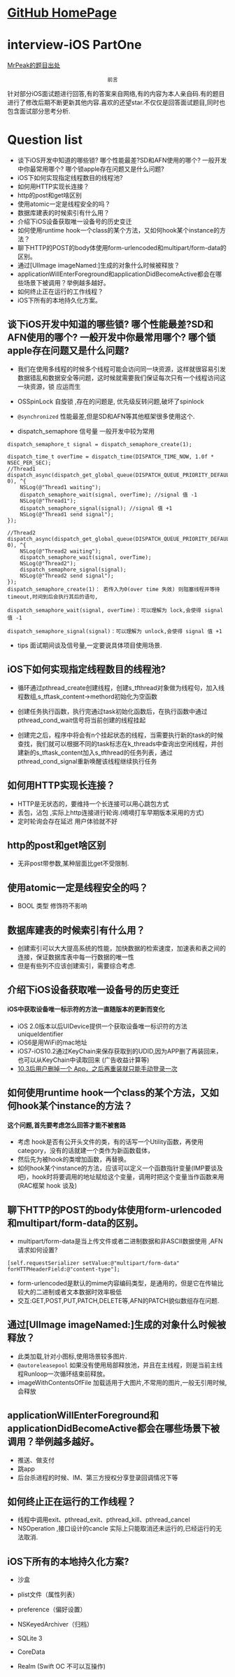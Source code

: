 # [GitHub HomePage](https://github.com/DevDragonLi)

# interview-iOS PartOne 

[MrPeak的题目出处](https://zhuanlan.zhihu.com/p/22834934)

									前言
针对部分iOS面试题进行回答,有的答案来自网络,有的内容为本人亲自码.有的题目进行了修改后期不断更新其他内容.喜欢的还望star.不仅仅是回答面试题目,同时也包含面试部分思考分析.				
# Question list

- 谈下iOS开发中知道的哪些锁? 哪个性能最差?SD和AFN使用的哪个? 一般开发中你最常用哪个? 哪个锁apple存在问题又是什么问题?
- iOS下如何实现指定线程数目的线程池?
- 如何用HTTP实现长连接？
- http的post和get啥区别
- 使用atomic一定是线程安全的吗？
- 数据库建表的时候索引有什么用？
- 介绍下iOS设备获取唯一设备号的历史变迁
- 如何使用runtime hook一个class的某个方法，又如何hook某个instance的方法？
- 聊下HTTP的POST的body体使用form-urlencoded和multipart/form-data的区别。
- 通过[UIImage imageNamed:]生成的对象什么时候被释放？
- applicationWillEnterForeground和applicationDidBecomeActive都会在哪些场景下被调用？举例越多越好。
- 如何终止正在运行的工作线程？
- iOS下所有的本地持久化方案。



## 谈下iOS开发中知道的哪些锁? 哪个性能最差?SD和AFN使用的哪个? 一般开发中你最常用哪个? 哪个锁apple存在问题又是什么问题?
 
- 我们在使用多线程的时候多个线程可能会访问同一块资源，这样就很容易引发数据错乱和数据安全等问题，这时候就需要我们保证每次只有一个线程访问这一块资源，锁 应运而生

- OSSpinLock 自旋锁 ,存在的问题是, 优先级反转问题,破坏了spinlock

- `@synchronized` 性能最差,但是SD和AFN等其他框架很多使用这个.

- dispatch_semaphore 信号量 一般开发中较为常用 

```
dispatch_semaphore_t signal = dispatch_semaphore_create(1); 

dispatch_time_t overTime = dispatch_time(DISPATCH_TIME_NOW, 1.0f * NSEC_PER_SEC);
//Thread1
dispatch_async(dispatch_get_global_queue(DISPATCH_QUEUE_PRIORITY_DEFAULT, 0), ^{
    NSLog(@"Thread1 waiting");
    dispatch_semaphore_wait(signal, overTime); //signal 值 -1
    NSLog(@"Thread1");
    dispatch_semaphore_signal(signal); //signal 值 +1
    NSLog(@"Thread1 send signal");
});

//Thread2
dispatch_async(dispatch_get_global_queue(DISPATCH_QUEUE_PRIORITY_DEFAULT, 0), ^{
    NSLog(@"Thread2 waiting");
    dispatch_semaphore_wait(signal, overTime);
    NSLog(@"Thread2");
    dispatch_semaphore_signal(signal);
    NSLog(@"Thread2 send signal");
});
dispatch_semaphore_create(1)： 若传入为0(over time 失效) 则阻塞线程并等待timeout,时间到后会执行其后的语句,

dispatch_semaphore_wait(signal, overTime)：可以理解为 lock,会使得 signal 值 -1

dispatch_semaphore_signal(signal)：可以理解为 unlock,会使得 signal 值 +1

```
- tips 面试期间谈及信号量,一定要说具体项目使用场景.

## iOS下如何实现指定线程数目的线程池?
- 循环通过pthread_create创建线程，创建s_tfthread对象做为线程句，加入线程数组,s_tftask_content->methord初始化为空函数

- 创建任务执行函数，执行完通过task初始化函数后，在执行函数中通过pthread_cond_wait信号将当前创建的线程挂起

- 创建完之后，程序中将会有n个挂起状态的线程，当需要执行新的task的时候查找，我们就可以根据不同的task标志在k_threads中查询出空闲线程，并创建新的s_tftask_content加入s_tfthread的任务列表，通过pthread_cond_signal重新唤醒该线程继续执行任务

## 如何用HTTP实现长连接？
- HTTP是无状态的，要维持一个长连接可以用心跳包方式
- 丢包，沾包 ,实际上http连接进行轮询.(嘀嘀打车早期版本采用的方式)
- 定时轮询会存在延迟 用户体验就不好

## http的post和get啥区别
- 无非post带参数,某种层面比get不受限制.  

## 使用atomic一定是线程安全的吗？
- BOOL 类型 修饰符不影响

## 数据库建表的时候索引有什么用？
- 创建索引可以大大提高系统的性能，加快数据的检索速度，加速表和表之间的连接，保证数据库表中每一行数据的唯一性
- 但是有些列不应该创建索引，需要综合考虑.
## 介绍下iOS设备获取唯一设备号的历史变迁
#### iOS中获取设备唯一标示符的方法一直随版本的更新而变化
- iOS 2.0版本以后UIDevice提供一个获取设备唯一标识符的方法uniqueIdentifier
- iOS6是用WiFi的mac地址
- iOS7-iOS10.2通过KeyChain来保存获取到的UDID,因为APP删了再装回来，也可以从KeyChain中读取回来 (广告收益计算等)
- [10.3后用户删掉一个 App，之后再重装就只能手动登录一次](http://mt.sohu.com/20170310/n482880968.shtml) 


## 如何使用runtime hook一个class的某个方法，又如何hook某个instance的方法？
####  这个问题,首先要考虑怎么回答才能不被套路 
- 考虑 hook是否有公开头文件的类，有的话写一个Utility函数，再使用category，没有的话就建一个类作为新函数载体，
- 然后先为被hook的类增加函数，再替换。
- 如何hook某个instance的方法，应该可以定义一个函数指针变量(IMP要谈及吧)，hook时将要调用的地址赋给这个变量，调用时把这个变量当作函数来用 (RAC框架 hook 谈及)

## 聊下HTTP的POST的body体使用form-urlencoded和multipart/form-data的区别。
- multipart/form-data是当上传文件或者二进制数据和非ASCII数据使用 ,AFN请求如何设置? 

```
[self.requestSerializer setValue:@"multipart/form-data" forHTTPHeaderField:@"content-type"];
```
- form-urlencoded是默认的mime内容编码类型，是通用的，但是它在传输比较大的二进制或者文本数据时效率极低
- 交互:GET,POST,PUT,PATCH,DELETE等,AFN的PATCH貌似数组存在问题.

## 通过[UIImage imageNamed:]生成的对象什么时候被释放？
- 此类加载,针对小图标,使用场景较多图片.
- `@autoreleasepool` 如果没有使用局部释放池，并且在主线程，则是当前主线程Runloop一次循环结束前释放。
- imageWithContentsOfFile 加载适用于大图片,不常用的图片,一般无引用时候,会释放


## applicationWillEnterForeground和applicationDidBecomeActive都会在哪些场景下被调用？举例越多越好。
- 推送、做支付
- 跳app
- 后台杀进程的时候、IM、第三方授权分享登录回调情况下等

## 如何终止正在运行的工作线程？
- 线程中调用exit、pthread_exit、pthread_kill、pthread_cancel
- NSOperation ,接口设计的cancle 实际上只能取消还未运行的,已经运行的无法取消.

## iOS下所有的本地持久化方案?
- 沙盒 
 - plist文件（属性列表）
 - preference（偏好设置）
 
- NSKeyedArchiver（归档）

- SQLite 3

- CoreData
- Realm (Swift OC 不可以互操作)




